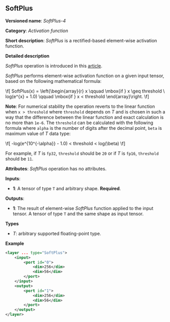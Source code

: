 ## SoftPlus <a name="SoftPlus"></a>

**Versioned name**: *SoftPlus-4*

**Category**: *Activation function*

**Short description**: *SoftPlus* is a rectified-based element-wise activation function.

**Detailed description**

*SoftPlus* operation is introduced in this [article](https://citeseerx.ist.psu.edu/viewdoc/summary?doi=10.1.1.165.6419). 

*SoftPlus* performs element-wise activation function on a given input tensor, based on the following mathematical formula:

\f[
SoftPlus(x) = \left\{\begin{array}{r}
    x \qquad \mbox{if } x \geq threshold \\
    log(e^{x} + 1.0) \qquad \mbox{if } x < threshold
\end{array}\right.
\f]

**Note**: For numerical stability the operation reverts to the linear function when `x > threshold` where `threshold` depends on *T* and
is chosen in such a way that the difference between the linear function and exact calculation is no more than `1e-6`.
The `threshold` can be calculated with the following formula where `alpha` is the number of digits after the decimal point,
`beta` is maximum value of *T* data type:

\f[
-log(e^{10^{-\alpha}} - 1.0) < threshold < log(\beta)
\f]

For example, if *T* is `fp32`, `threshold` should be `20` or if *T* is `fp16`, `threshold` should be `11`.

**Attributes**: *SoftPlus* operation has no attributes.


**Inputs**:

*   **1**: A tensor of type `T` and arbitrary shape. **Required**.

**Outputs**:

*   **1**: The result of element-wise *SoftPlus* function applied to the input tensor. A tensor of type `T` and the same shape as input tensor.

**Types**

* *T*: arbitrary supported floating-point type.

**Example**

```xml
<layer ... type="SoftPlus">
    <input>
        <port id="0">
            <dim>256</dim>
            <dim>56</dim>
        </port>
    </input>
    <output>
        <port id="1">
            <dim>256</dim>
            <dim>56</dim>
        </port>
    </output>
</layer>
```
